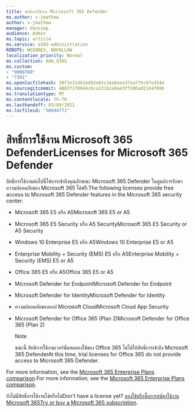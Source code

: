 ```yaml
---
title: สิทธิ์การใช้งาน Microsoft 365 Defender
ms.author: v-jmathew
author: v-jmathew
manager: dansimp
audience: Admin
ms.topic: article
ms.service: o365-administration
ROBOTS: NOINDEX, NOFOLLOW
localization_priority: Normal
ms.collection: Adm_O365
ms.custom:
- "9000760"
- "7391"
ms.openlocfilehash: 38f1e314b2e492e02c2ea6eea37ea775c67e354e
ms.sourcegitcommit: 4883f1f89d4c6ca23161e9a43ff206ad21d4f09b
ms.translationtype: MT
ms.contentlocale: th-TH
ms.lasthandoff: 03/08/2021
ms.locfileid: "50694771"
---
```

# <a name="licenses-for-microsoft-365-defender"></a><span data-ttu-id="5d9d0-102">สิทธิ์การใช้งาน Microsoft 365 Defender</span><span class="sxs-lookup"><span data-stu-id="5d9d0-102">Licenses for Microsoft 365 Defender</span></span>

<span data-ttu-id="5d9d0-103">สิทธิ์การใช้งานต่อไปนี้ให้การเข้าถึงคุณลักษณะ Microsoft 365 Defender ในศูนย์การรักษาความปลอดภัยของ Microsoft 365 ได้ฟรี:</span><span class="sxs-lookup"><span data-stu-id="5d9d0-103">The following licenses provide free access to Microsoft 365 Defender features in the Microsoft 365 security center:</span></span>

- <span data-ttu-id="5d9d0-104">Microsoft 365 E5 หรือ A5</span><span class="sxs-lookup"><span data-stu-id="5d9d0-104">Microsoft 365 E5 or A5</span></span>
- <span data-ttu-id="5d9d0-105">Microsoft 365 E5 Security หรือ A5 Security</span><span class="sxs-lookup"><span data-stu-id="5d9d0-105">Microsoft 365 E5 Security or A5 Security</span></span>
- <span data-ttu-id="5d9d0-106">Windows 10 Enterprise E5 หรือ A5</span><span class="sxs-lookup"><span data-stu-id="5d9d0-106">Windows 10 Enterprise E5 or A5</span></span>
- <span data-ttu-id="5d9d0-107">Enterprise Mobility + Security (EMS) E5 หรือ A5</span><span class="sxs-lookup"><span data-stu-id="5d9d0-107">Enterprise Mobility + Security (EMS) E5 or A5</span></span>
- <span data-ttu-id="5d9d0-108">Office 365 E5 หรือ A5</span><span class="sxs-lookup"><span data-stu-id="5d9d0-108">Office 365 E5 or A5</span></span>
- <span data-ttu-id="5d9d0-109">Microsoft Defender for Endpoint</span><span class="sxs-lookup"><span data-stu-id="5d9d0-109">Microsoft Defender for Endpoint</span></span>
- <span data-ttu-id="5d9d0-110">Microsoft Defender for Identity</span><span class="sxs-lookup"><span data-stu-id="5d9d0-110">Microsoft Defender for Identity</span></span>
- <span data-ttu-id="5d9d0-111">ความปลอดภัยของแอป Microsoft Cloud</span><span class="sxs-lookup"><span data-stu-id="5d9d0-111">Microsoft Cloud App Security</span></span>
- <span data-ttu-id="5d9d0-112">Microsoft Defender for Office 365 (Plan 2)</span><span class="sxs-lookup"><span data-stu-id="5d9d0-112">Microsoft Defender for Office 365 (Plan 2)</span></span>

    > [!NOTE]
    > <span data-ttu-id="5d9d0-113">ขณะนี้ สิทธิการใช้งานเวอร์ชันทดลองใช้ของ Office 365 ไม่ได้ให้สิทธิ์การเข้าถึง Microsoft 365 Defender</span><span class="sxs-lookup"><span data-stu-id="5d9d0-113">At this time, trial licenses for Office 365 do not provide access to Microsoft 365 Defender.</span></span>

<span data-ttu-id="5d9d0-114">For more information, see the [Microsoft 365 Enterprise Plans comparison](https://go.microsoft.com/fwlink/?linkid=2143458).</span><span class="sxs-lookup"><span data-stu-id="5d9d0-114">For more information, see the [Microsoft 365 Enterprise Plans comparison](https://go.microsoft.com/fwlink/?linkid=2143458).</span></span>

<span data-ttu-id="5d9d0-115">ยังไม่มีสิทธิ์การใช้งานใช่หรือไม่</span><span class="sxs-lookup"><span data-stu-id="5d9d0-115">Don't have a license yet?</span></span> <span data-ttu-id="5d9d0-116">[ลองใช้หรือซื้อการสมัครใช้งาน Microsoft 365](https://go.microsoft.com/fwlink/?linkid=2143625)</span><span class="sxs-lookup"><span data-stu-id="5d9d0-116">[Try or buy a Microsoft 365 subscription](https://go.microsoft.com/fwlink/?linkid=2143625).</span></span>
